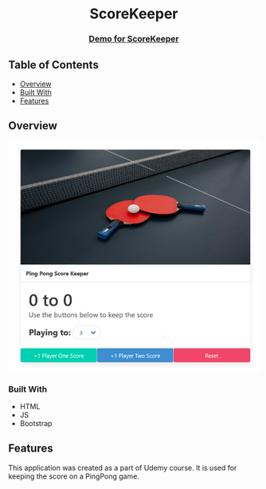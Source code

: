 <h1 align="center">ScoreKeeper</h1>

<div align="center">
  <h3>
    <a href="https://{your-demo-link.your-domain}">
      Demo for ScoreKeeper
    </a>
  </h3>
</div>

## Table of Contents

- [Overview](#overview)
- [Built With](#built-with)
- [Features](#features)

## Overview

![screenshot](https://github.com/Damyanmd/scorekeeper-pingpong/blob/main/Screenshot.PNG)

### Built With

- HTML
- JS
- Bootstrap

## Features

This application was created as a part of Udemy course. It is used for keeping the score on a PingPong game.
